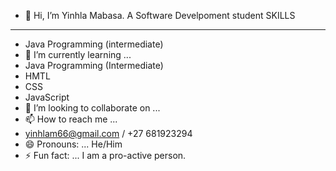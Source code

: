- 👋 Hi, I’m Yinhla Mabasa. A Software Develpoment student
 SKILLS
- ------
- Java Programming (intermediate)
- 🌱 I’m currently learning ...
- Java Programming (Intermediate)
- HMTL
- CSS
- JavaScript
- 💞️ I’m looking to collaborate on ...
- 📫 How to reach me ...
- yinhlam66@gmail.com / +27 681923294
- 😄 Pronouns: ... He/Him
- ⚡ Fun fact: ... I am a pro-active person. 

<!---
Mr Mabasa is a ✨ special ✨ repository because its `README.md` (this file) appears on your GitHub profile.
You can click the Preview link to take a look at your changes.
--->
